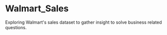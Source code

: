 # Walmart_Sales
Exploring Walmart's sales dataset to gather insight to solve business related questions.
